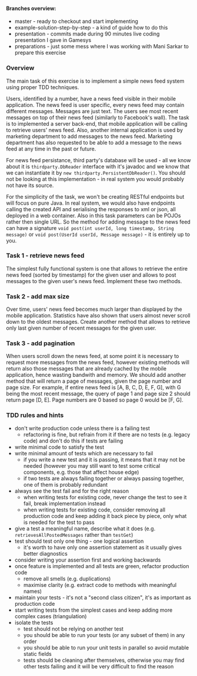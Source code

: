 #### Branches overview:
- master - ready to checkout and start implementing
- example-solution-step-by-step - a kind of guide how to do this
- presentation - commits made during 90 minutes live coding presentation I gave in Gamesys
- preparations - just some mess where I was working with Mani Sarkar to prepare this exercise

### Overview

The main task of this exercise is to implement a simple news feed system using proper TDD techniques.

Users, identified by a number, have a news feed visible in their mobile application. The news feed is user specific, every news feed may contain different messages. Messages are just text. The users see most recent messages on top of their news feed (similarly to Facebook's wall). The task is to implemented a server back-end, that mobile application will be calling to retrieve users' news feed. Also, another internal application is used by marketing department to add messages to the news feed. Marketing department has also requested to be able to add a message to the news feed at any time in the past or future.

For news feed persistance, third party's database will be used - all we know about it is ```thirdparty.DbReader``` interface with it's javadoc and we know that we can instantiate it by ```new thirdparty.PersistentDbReader()```. You should not be looking at this implementation - in real system you would probably not have its source.

For the simplicity of the task, we won't be creating RESTful endpoints but will focus on pure Java. In real system, we would also have endpoints calling the created API and serialising the responses to xml or json, all deployed in a web container. Also in this task parameters can be POJOs rather then single URL. So the method for adding message to the news feed can have a signature ```void post(int userId, long timestamp, String message)``` or ```void post(UserId userId, Message message)``` - it is entirely up to you.

### Task 1 - retrieve news feed

The simplest fully functional system is one that allows to retrieve the entire news feed (sorted by timestamp) for the given user and allows to post messages to the given user's news feed. Implement these two methods.

### Task 2 - add max size

Over time, users' news feed becomes much larger than displayed by the mobile application. Statistics have also shown that users almost never scroll down to the oldest messages. Create another method that allows to retrieve only last given number of recent messages for the given user.

### Task 3 - add pagination

When users scroll down the news feed, at some point it is necessary to request more messages from the news feed, however existing methods will return also those messages that are already cached by the mobile application, hence wasting bandwith and memory. We should add another method that will return a page of messages, given the page number and page size. For example, if entire news feed is [A, B, C, D, E, F, G], with G being the most recent message, the query of page 1 and page size 2 should return page [D, E]. Page numbers are 0 based so page 0 would be [F, G].

### TDD rules and hints

- don't write production code unless there is a failing test
  - refactoring is fine, but refrain from it if there are no tests (e.g. legacy code) and don't do this if tests are failing
- write minimal code to satisfy the test
- write minimal amount of tests which are necessary to fail
  - if you write a new test and it is passing, it means that it may not be needed (however you may still want to test some critical components, e.g. those that affect house edge)
  - if two tests are always failing together or always passing together, one of them is probably redundant
- always see the test fail and for the right reason
  - when writing tests for existing code, never change the test to see it fail, break implementation instead
  - when writing tests for existing code, consider removing all production code and keep adding it back piece by piece, only what is needed for the test to pass
- give a test a meaningful name, describe what it does (e.g. ```retrievesAllPostedMessages``` rather than ```testGet```)
- test should test only one thing - one logical assertion
  - it's worth to have only one assertion statement as it usually gives better diagnostics
- consider writing your assertion first and working backwards
- once feature is implemented and all tests are green, refactor production code
  - remove all smells (e.g. duplications)
  - maximise clarity (e.g. extract code to methods with meaningful names)
- maintain your tests - it's not a "second class citizen", it's as important as production code
- start writing tests from the simplest cases and keep adding more complex cases (triangulation)
- isolate the tests
  - test should not be relying on another test
  - you should be able to run your tests (or any subset of them) in any order
  - you should be able to run your unit tests in parallel so avoid mutable static fields
  - tests should be cleaning after themselves, otherwise you may find other tests failing and it will be very difficult to find the reason

